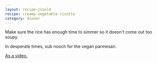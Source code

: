 ```yaml
---
layout: recipe-jsonld
recipe: creamy-vegetable-risotto
category: dinner
---
```


Make sure the rice has enough time to simmer so it doesn't come out
too soupy.

In desperate times, sub nooch for the vegan parmesan.

[As a video.](https://www.youtube.com/watch?v=6gyATN13W3c)
